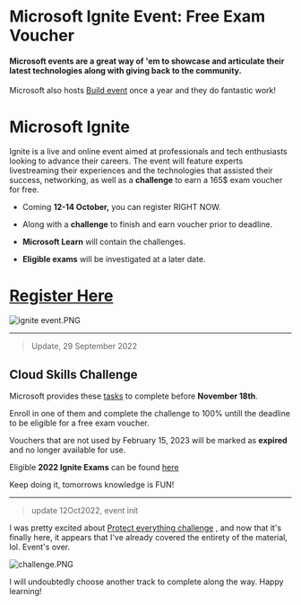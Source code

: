 # Microsoft Ignite Event: Free Exam Voucher

#### Microsoft events are a great way of 'em to showcase and articulate their latest technologies along with giving back to the community.

Microsoft also hosts [Build event](https://blog.yahya-abulhaj.dev/microsoft-build-2022-cloud-skills-challenge-free-microsoft-certification-voucher) once a year and they do fantastic work!

# Microsoft Ignite

Ignite is a live and online event aimed at professionals and tech enthusiasts looking to advance their careers. The event will feature experts livestreaming their experiences and the technologies that assisted their success, networking, as well as a **challenge** to earn a 165$ exam voucher for free.

*   Coming **12-14 October,** you can register RIGHT NOW.
    
*   Along with a **challenge** to finish and earn voucher prior to deadline.
    
*   **Microsoft Learn** will contain the challenges.
    
*   **Eligible exams** will be investigated at a later date.
    

# [Register Here](https://ignite.microsoft.com/en-US/home)

![ignite event.PNG](https://cdn.hashnode.com/res/hashnode/image/upload/v1662819125951/3aNsw2BPI.PNG)

* * *

> Update, 29 September 2022

## Cloud Skills Challenge

Microsoft provides these [tasks](https://www.microsoft.com/en-us/cloudskillschallenge/ignite/registration/2022?ocid=cloudskillschallenge_ignite22_email_cnl) to complete before **November 18th**.

Enroll in one of them and complete the challenge to 100% untill the deadline to be eligible for a free exam voucher.

Vouchers that are not used by February 15, 2023 will be marked as **expired** and no longer available for use.

Eligible **2022 Ignite Exams** can be found [here](https://www.microsoft.com/en-us/cloudskillschallenge/ignite/officialrules/2022?ocid=cloudskillschallenge_ignite22_email_cnl)

Keep doing it, tomorrows knowledge is FUN!

* * *

> update 12Oct2022, event init

I was pretty excited about [Protect everything challenge](https://learn.microsoft.com/fr-fr/training/challenges?id=7a06394f-6963-44b8-b21c-807c0079fe38&WT.mc_id=cloudskillschallenge_7a06394f-6963-44b8-b21c-807c0079fe38&ocid=cloudskillschallenge_ignite22_email_cnl) , and now that it's finally here, it appears that I've already covered the entirety of the material, lol. Event's over.

![challenge.PNG](https://cdn.hashnode.com/res/hashnode/image/upload/v1665611076757/SmGsmbMAa.PNG)

I will undoubtedly choose another track to complete along the way. Happy learning!
